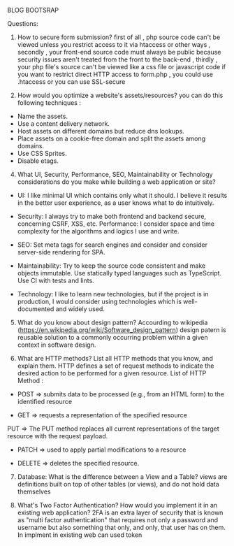 BLOG BOOTSRAP

Questions:
1. How to secure form submission?
first of all , php source code can't be viewed unless you restrict access to it via htaccess or other ways , secondly , your front-end source code must always be public because security issues aren't treated from the front to the back-end , thirdly , your php file's source can't be viewed like a css file or javascript code
if you want to restrict direct HTTP access to form.php , you could use .htaccess or you can use  SSL-secure

2. How would you optimize a website's assets/resources?
you can do this following techniques :
- Name the assets.
- Use a content delivery network.
- Host assets on different domains but reduce dns lookups.
- Place assets on a cookie-free domain and split the assets among domains.
- Use CSS Sprites.
- Disable etags.

4. What UI, Security, Performance, SEO, Maintainability or Technology considerations
do you make while building a web application or site?
- UI: I like minimal UI which contains only what it should. I believe it results in the better user experience, as a user knows what to do intuitively.

- Security: I always try to make both frontend and backend secure, concerning CSRF, XSS, etc.
Performance: I consider space and time complexity for the algorithms and logics I use and write.

- SEO: Set meta tags for search engines and consider and consider server-side rendering for SPA.

- Maintainability: Try to keep the source code consistent and make objects immutable. Use statically typed languages such as TypeScript. Use CI with tests and lints.

- Technology: I like to learn new technologies, but if the project is in production, I would consider using technologies which is well-documented and widely used.


5. What do you know about design pattern?
Accourding to wikipedia (https://en.wikipedia.org/wiki/Software_design_pattern) design patern is reusable solution to a commonly occurring problem within a given context in software design.

6. What are HTTP methods? List all HTTP methods that you know, and explain them.
HTTP defines a set of request methods to indicate the desired action to be performed for a given resource. 
List of HTTP Method : 
- POST => submits data to be processed (e.g., from an HTML form) to the identified resource

- GET => requests a representation of the specified resource

PUT => The PUT method replaces all current representations of the target resource with the request payload.

- PATCH => used to apply partial modifications to a resource

- DELETE => deletes the specified resource.

7. Database: What is the difference between a View and a Table?
views are definitions built on top of other tables (or views), and do not hold data themselves

8. What's Two Factor Authentication? How would you implement it in an existing web
application?
2FA is an extra layer of security that is known as "multi factor authentication" that requires not only a password and username but also something that only, and only, that user has on them. In implment in existing web can used token
